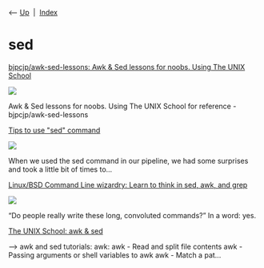 <div class="nav">

⟵ [Up](index.html)  \|  [Index](index.html)

</div>

# sed

<div class="cards">

<div class="card">

<div class="card-title">

[bjpcjp/awk-sed-lessons: Awk & Sed lessons for noobs. Using The UNIX
School](https://github.com/bjpcjp/awk-sed-lessons)

</div>

<div class="card-image">

[![](https://opengraph.githubassets.com/c5baa931e78f5fc1aaf7a70cde3fca97d293bfd6e0a96f615c0020ca6f0ad24d/bjpcjp/awk-sed-lessons)](https://github.com/bjpcjp/awk-sed-lessons)

</div>

Awk & Sed lessons for noobs. Using The UNIX School for reference -
bjpcjp/awk-sed-lessons

</div>

<div class="card">

<div class="card-title">

[Tips to use "sed"
command](https://dev.to/mxglt/tips-to-use-sed-command-448n)

</div>

<div class="card-image">

[![](https://media.dev.to/dynamic/image/width=1000,height=500,fit=cover,gravity=auto,format=auto/https%3A%2F%2Fdev-to-uploads.s3.amazonaws.com%2Fuploads%2Farticles%2F2l6456sdrfi1lf1i1hcb.png)](https://dev.to/mxglt/tips-to-use-sed-command-448n)

</div>

When we used the sed command in our pipeline, we had some surprises and
took a little bit of times to...

</div>

<div class="card">

<div class="card-title">

[Linux/BSD Command Line wizardry: Learn to think in sed, awk, and
grep](https://arstechnica.com/gadgets/2021/08/linux-bsd-command-line-101-using-awk-sed-and-grep-in-the-terminal)

</div>

<div class="card-image">

[![](https://cdn.arstechnica.net/wp-content/uploads/2021/08/GettyImages-950753248.jpg)](https://arstechnica.com/gadgets/2021/08/linux-bsd-command-line-101-using-awk-sed-and-grep-in-the-terminal)

</div>

“Do people really write these long, convoluted commands?” In a word:
yes.

</div>

<div class="card">

<div class="card-title">

[The UNIX School: awk &
sed](https://www.theunixschool.com/p/awk-sed.html)

</div>

--\> awk and sed tutorials: awk: awk - Read and split file contents
awk - Passing arguments or shell variables to awk awk - Match a pat...

</div>

</div>
